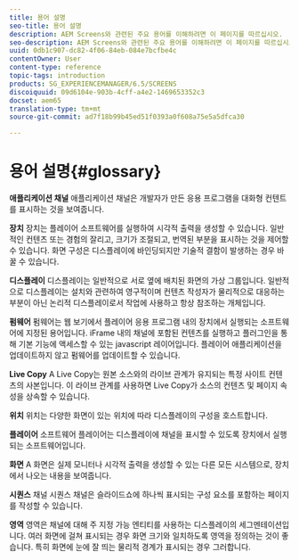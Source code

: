 ```yaml
---
title: 용어 설명
seo-title: 용어 설명
description: AEM Screens와 관련된 주요 용어를 이해하려면 이 페이지를 따르십시오.
seo-description: AEM Screens와 관련된 주요 용어를 이해하려면 이 페이지를 따르십시오.
uuid: 0db1c907-dc82-4f06-84eb-084e7bcfbe4c
contentOwner: User
content-type: reference
topic-tags: introduction
products: SG_EXPERIENCEMANAGER/6.5/SCREENS
discoiquuid: 09d6104e-903b-4cff-a4e2-1469653352c3
docset: aem65
translation-type: tm+mt
source-git-commit: ad7f18b99b45ed51f0393a0f608a75e5a5dfca30

---
```



# 용어 설명{#glossary}

**애플리케이션 채널** 애플리케이션 채널은 개발자가 만든 응용 프로그램을 대화형 컨텐트를 표시하는 것을 보여줍니다.

**장치** 장치는 플레이어 소프트웨어를 실행하여 시각적 출력을 생성할 수 있습니다. 일반적인 컨텐츠 또는 경험의 잘리고, 크기가 조절되고, 번역된 부분을 표시하는 것을 제어할 수 있습니다. 화면 구성은 디스플레이에 바인딩되지만 기술적 결함이 발생하는 경우 바꿀 수 있습니다.

**디스플레이** 디스플레이는 일반적으로 서로 옆에 배치된 화면의 가상 그룹입니다. 일반적으로 디스플레이는 설치와 관련하여 영구적이며 컨텐츠 작성자가 물리적으로 대응하는 부분이 아닌 논리적 디스플레이로서 작업에 사용하고 항상 참조하는 개체입니다.

**펌웨어** 펌웨어는 웹 보기에서 플레이어 응용 프로그램 내의 장치에서 실행되는 소프트웨어에 지정된 용어입니다. iFrame 내의 채널에 포함된 컨텐츠를 실행하고 플러그인을 통해 기본 기능에 액세스할 수 있는 javascript 레이어입니다. 플레이어 애플리케이션을 업데이트하지 않고 펌웨어를 업데이트할 수 있습니다.

**Live Copy** A Live Copy는 원본 소스와의 라이브 관계가 유지되는 특정 사이트 컨텐츠의 사본입니다. 이 라이브 관계를 사용하면 Live Copy가 소스의 컨텐츠 및 페이지 속성을 상속할 수 있습니다.

**위치** 위치는 다양한 화면이 있는 위치에 따라 디스플레이의 구성을 호스트합니다.

**플레이어** 소프트웨어 플레이어는 디스플레이에 채널을 표시할 수 있도록 장치에서 실행되는 소프트웨어입니다.

**화면** A 화면은 실제 모니터나 시각적 출력을 생성할 수 있는 다른 모든 시스템으로, 장치에서 나오는 내용을 보여줍니다.

**시퀀스** 채널 시퀀스 채널은 슬라이드쇼에 하나씩 표시되는 구성 요소를 포함하는 페이지를 작성할 수 있습니다.

**영역** 영역은 채널에 대해 주 지정 가능 엔티티를 사용하는 디스플레이의 세그멘테이션입니다. 여러 화면에 걸쳐 표시되는 경우 화면 크기와 일치하도록 영역을 정의하는 것이 좋습니다. 특히 화면에 눈에 잘 띄는 물리적 경계가 표시되는 경우 그러합니다.

